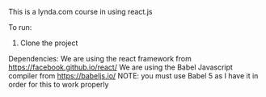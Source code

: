 This is a lynda.com course in using react.js

To run:
1. Clone the project

Dependencies:
We are using the react framework from https://facebook.github.io/react/
We are using the Babel Javascript compiler from https://babeljs.io/
    NOTE: you must use Babel 5 as I have it in order for this to work properly
